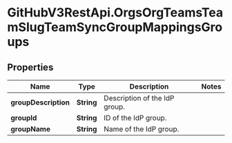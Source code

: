 # GitHubV3RestApi.OrgsOrgTeamsTeamSlugTeamSyncGroupMappingsGroups

## Properties

Name | Type | Description | Notes
------------ | ------------- | ------------- | -------------
**groupDescription** | **String** | Description of the IdP group. | 
**groupId** | **String** | ID of the IdP group. | 
**groupName** | **String** | Name of the IdP group. | 


